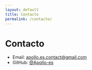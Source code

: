 ```yaml
---
layout: default
title: Contacto
permalink: /contacto/
---
```


# Contacto
- Email: [apollo.es.contact@gmail.com](mailto:apollo.es.contact@gmail.com)
- GitHub: [@Apollo-es](https://github.com/Apollo-es)
